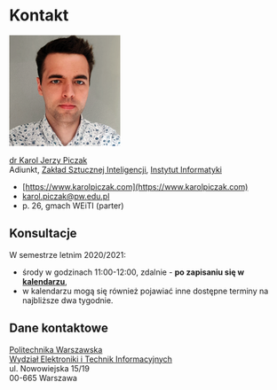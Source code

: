 # Kontakt

![](.gitbook/assets/karolpiczak-2019.png)

[dr Karol Jerzy Piczak](https://www.karolpiczak.com)  
Adiunkt, [Zakład Sztucznej Inteligencji](http://ai.ii.pw.edu.pl/), [Instytut Informatyki](http://ii.pw.edu.pl)

* [https://www.karolpiczak.com](https://www.karolpiczak.com)  
* [karol.piczak@pw.edu.pl](mailto:karol.piczak@pw.edu.pl)  
* p. 26, gmach WEiTI \(parter\)  

## Konsultacje

W semestrze letnim 2020/2021:

* środy w godzinach 11:00-12:00, zdalnie - **po zapisaniu się w** [**kalendarzu**](https://calendly.com/karolpiczak/),
* w kalendarzu mogą się również pojawiać inne dostępne terminy na najbliższe dwa tygodnie.

## Dane kontaktowe

[Politechnika Warszawska    
](https://www.pw.edu.pl/)[Wydział Elektroniki i Technik Informacyjnych](http://www.elka.pw.edu.pl/)  
ul. Nowowiejska 15/19  
00-665 Warszawa

